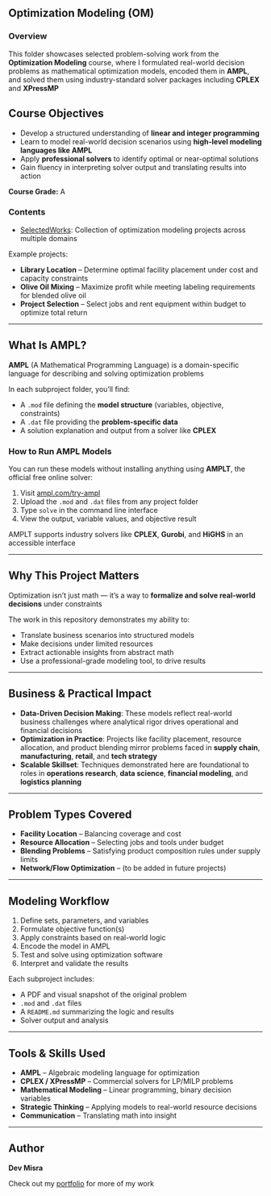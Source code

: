 ## Optimization Modeling (OM)

### Overview  
This folder showcases selected problem-solving work from the **Optimization Modeling** course, where I formulated real-world decision problems as mathematical optimization models, encoded them in **AMPL**, and solved them using industry-standard solver packages including **CPLEX** and **XPressMP**

## Course Objectives  
- Develop a structured understanding of **linear and integer programming**
- Learn to model real-world decision scenarios using **high-level modeling languages like AMPL**
- Apply **professional solvers** to identify optimal or near-optimal solutions
- Gain fluency in interpreting solver output and translating results into action

**Course Grade:** A

### Contents  
- [SelectedWorks](./SelectedWorks): Collection of optimization modeling projects across multiple domains

Example projects:
- **Library Location** – Determine optimal facility placement under cost and capacity constraints
- **Olive Oil Mixing** – Maximize profit while meeting labeling requirements for blended olive oil
- **Project Selection** – Select jobs and rent equipment within budget to optimize total return

---

## What Is AMPL?

**AMPL** (A Mathematical Programming Language) is a domain-specific language for describing and solving optimization problems

In each subproject folder, you’ll find:
- A `.mod` file defining the **model structure** (variables, objective, constraints)
- A `.dat` file providing the **problem-specific data**
- A solution explanation and output from a solver like **CPLEX**

### How to Run AMPL Models

You can run these models without installing anything using **AMPLT**, the official free online solver:

1. Visit [ampl.com/try-ampl](https://ampl.com/try-ampl)
2. Upload the `.mod` and `.dat` files from any project folder
3. Type `solve` in the command line interface
4. View the output, variable values, and objective result

AMPLT supports industry solvers like **CPLEX**, **Gurobi**, and **HiGHS** in an accessible interface

---

## Why This Project Matters

Optimization isn’t just math — it’s a way to **formalize and solve real-world decisions** under constraints  

The work in this repository demonstrates my ability to:
- Translate business scenarios into structured models
- Make decisions under limited resources
- Extract actionable insights from abstract math
- Use a professional-grade modeling tool, to drive results

---

## Business & Practical Impact

- **Data-Driven Decision Making**: These models reflect real-world business challenges where analytical rigor drives operational and financial decisions  
- **Optimization in Practice**: Projects like facility placement, resource allocation, and product blending mirror problems faced in **supply chain**, **manufacturing**, **retail**, and **tech strategy**  
- **Scalable Skillset**: Techniques demonstrated here are foundational to roles in **operations research**, **data science**, **financial modeling**, and **logistics planning**

---

## Problem Types Covered  
- **Facility Location** – Balancing coverage and cost
- **Resource Allocation** – Selecting jobs and tools under budget
- **Blending Problems** – Satisfying product composition rules under supply limits
- **Network/Flow Optimization** – (to be added in future projects)

---

## Modeling Workflow  
1. Define sets, parameters, and variables  
2. Formulate objective function(s)  
3. Apply constraints based on real-world logic  
4. Encode the model in AMPL  
5. Test and solve using optimization software  
6. Interpret and validate the results

Each subproject includes:
- A PDF and visual snapshot of the original problem
- `.mod` and `.dat` files
- A `README.md` summarizing the logic and results
- Solver output and analysis

---

## Tools & Skills Used  
- **AMPL** – Algebraic modeling language for optimization  
- **CPLEX / XPressMP** – Commercial solvers for LP/MILP problems  
- **Mathematical Modeling** – Linear programming, binary decision variables  
- **Strategic Thinking** – Applying models to real-world resource decisions  
- **Communication** – Translating math into insight

---

## Author  
**Dev Misra**  

Check out my [portfolio](https://31-dm.github.io/) for more of my work